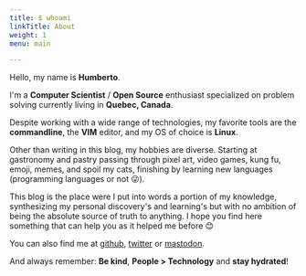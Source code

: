 ```yaml
---
title: $ whoami
linkTitle: About
weight: 1
menu: main

---
```


Hello, my name is **Humberto**.

I'm a **Computer Scientist** / **Open Source** enthusiast specialized on problem solving currently living in **Quebec, Canada**.

Despite working with a wide range of technologies, my favorite tools are the **commandline**, the **VIM** editor, and my OS of choice is **Linux**.

Other than writing in this blog, my hobbies are diverse. Starting at gastronomy and pastry passing through pixel art, video games, kung fu, emoji, memes, and spoil my cats, finishing by learning new languages (programming languages or not 😜).

This blog is the place were I put into words a portion of my knowledge, synthesizing my personal discovery's and learning's but with no ambition of being the absolute source of truth to anything. I hope you find here something that can help you as it helped me before 😊

You can also find me at [github](https://github.com/humrochagf), [twitter](https://twitter.com/humrochagf) or [mastodon](https://fosstodon.org/web/accounts/106533968271029035).

And always remember: **Be kind**, **People > Technology** and **stay hydrated**!
